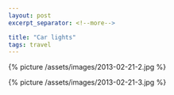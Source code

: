 ```yaml
---
layout: post
excerpt_separator: <!--more-->

title: "Car lights"
tags: travel
---
```


{% picture /assets/images/2013-02-21-2.jpg %}

{% picture /assets/images/2013-02-21-3.jpg %}
<!--more-->